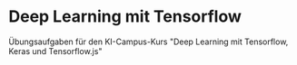 # Deep Learning mit Tensorflow

Übungsaufgaben für den KI-Campus-Kurs "Deep Learning mit Tensorflow, Keras und Tensorflow.js" 
